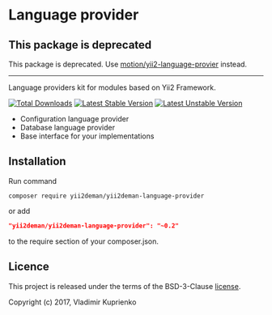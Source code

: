 Language provider
=================

## This package is deprecated

This package is deprecated. Use [motion/yii2-language-provier](https://github.com/motion-web-production/yii2-language-provider) instead.

---

Language providers kit for modules based on Yii2 Framework.

[![Total Downloads](https://poser.pugx.org/yii2deman/yii2deman-language-provider/downloads)](https://packagist.org/packages/yii2deman/yii2deman-language-provider)
[![Latest Stable Version](https://poser.pugx.org/yii2deman/yii2deman-language-provider/v/stable)](https://packagist.org/packages/yii2deman/yii2deman-language-provider)
[![Latest Unstable Version](https://poser.pugx.org/yii2deman/yii2deman-language-provider/v/unstable)](https://packagist.org/packages/yii2deman/yii2deman-language-provider)

* Configuration language provider
* Database language provider
* Base interface for your implementations

Installation
------------
Run command
```
composer require yii2deman/yii2deman-language-provider
```
or add
```json
"yii2deman/yii2deman-language-provider": "~0.2"
```
to the require section of your composer.json.

Licence
-------
This project is released under the terms of the BSD-3-Clause [license](LICENSE).

Copyright (c) 2017, Vladimir Kuprienko

